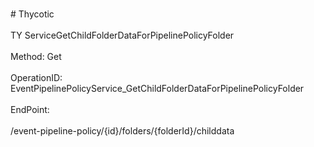 <br>#     Thycotic</br>
<br>TY ServiceGetChildFolderDataForPipelinePolicyFolder</br>
<br>Method: Get</br>
<br>OperationID: EventPipelinePolicyService_GetChildFolderDataForPipelinePolicyFolder</br>
<br>EndPoint:</br>
<br>/event-pipeline-policy/{id}/folders/{folderId}/childdata</br>
